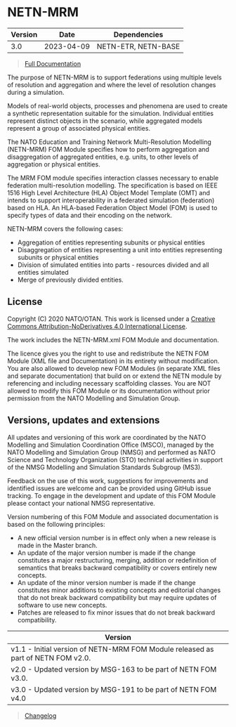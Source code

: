 # NETN-MRM


|Version| Date| Dependencies|
|---|---|---|
|3.0|2023-04-09|NETN-ETR, NETN-BASE|

> [Full Documentation](NETN-MRM.md)

The purpose of NETN-MRM is to support federations using multiple levels of resolution and aggregation and where the level of resolution changes during a simulation.

Models of real-world objects, processes and phenomena are used to create a synthetic representation suitable for the simulation. Individual entities represent distinct objects in the scenario, while aggregated models represent a group of associated physical entities.

The NATO Education and Training Network Multi-Resolution Modelling (NETN-MRM) FOM Module specifies how to perform aggregation and disaggregation of aggregated entities, e.g. units, to other levels of aggregation or physical entities.


The MRM FOM module specifies interaction classes necessary to enable federation multi-resolution modelling. The specification is based on IEEE 1516 High Level Architecture (HLA) Object Model Template (OMT) and intends to support interoperability in a federated simulation (federation) based on HLA. An HLA-based Federation Object Model (FOM) is used to specify types of data and their encoding on the network. 

NETN-MRM covers the following cases: 
* Aggregation of entities representing subunits or physical entities
* Disaggregation of entities representing a unit into entities representing subunits or physical entities
* Division of simulated entities into parts - resources divided and all entities simulated
* Merge of previously divided entities.

## License

Copyright (C) 2020 NATO/OTAN. This work is licensed under a [Creative Commons Attribution-NoDerivatives 4.0 International License](LICENCE.md).

The work includes the NETN-MRM.xml FOM Module and documentation.

The licence gives you the right to use and redistribute the NETN FOM Module (XML file and Documentation) in its entirety without modification. You are also allowed to develop new FOM Modules (in separate XML files and separate documentation) that build on or extend the NETN module by referencing and including necessary scaffolding classes. You are NOT allowed to modify this FOM Module or its documentation without prior permission from the NATO Modelling and Simulation Group.

## Versions, updates and extensions

All updates and versioning of this work are coordinated by the NATO Modelling and Simulation Coordination Office (MSCO), managed by the NATO Modelling and Simulation Group (NMSG) and performed as NATO Science and Technology Organization (STO) technical activities in support of the NMSG Modelling and Simulation Standards Subgroup (MS3).

Feedback on the use of this work, suggestions for improvements and identified issues are welcome and can be provided using GitHub issue tracking. To engage in the development and update of this FOM Module please contact your national NMSG representative.

Version numbering of this FOM Module and associated documentation is based on the following principles:

* A new official version number is in effect only when a new release is made in the Master branch.
* An update of the major version number is made if the change constitutes a major restructuring, merging, addition or redefinition of semantics that breaks backward compatibility or covers entirely new concepts.
* An update of the minor version number is made if the change constitutes minor additions to existing concepts and editorial changes that do not break backward compatibility but may require updates of software to use new concepts.
* Patches are released to fix minor issues that do not break backward compatibility.

|Version|
|---|
|v1.1 - Initial version of NETN-MRM FOM Module released as part of NETN FOM v2.0.|
|v2.0 - Updated version by MSG-163 to be part of NETN FOM v3.0.|
|v3.0 - Updated version by MSG-191 to be part of NETN FOM v4.0|

> [Changelog](changelog.md)

